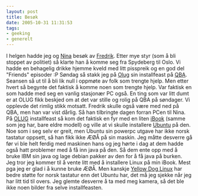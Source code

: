 ```yaml
---
layout: post
title: Besøk
date: 2005-10-31 11:31:53
tags: 
- geeking
- generelt
---
```

I helgen hadde jeg og <a href="http://nenia.slaskdot.org">Nina</a> besøk av <a href="http://blog.der.se">Fredrik</a>. Etter mye styr (som å bli stoppet av politiet) så klarte han å komme seg fra Spydeberg til Oslo. Vi hadde en behagelig drikke hjemme kveld med litt pisspreik og en god del "Friends" episoder :P Søndag så stakk jeg på <a href="http://www.olug.no">Olug</a> sin installfeast på <a href="http://www.qba.no">QBA</a>. Seansen så ut til å bli lik null i oppmøte av folk som trengte hjelp. Men etter hvert så begynte det faktisk å komme noen som trengte hjelp. Var faktisk en som hadde med seg en vanlig stasjonær PC også. En ting som var litt dumt er at OLUG fikk beskjed om at det var stille og rolig på QBA på søndager. Vi opplevde det rimlig stikk motsatt. Fredrik skulle også være med ned på QBA, men han var vist dårlig. Så han tilbringte dagen forran PCen til Nina. På <a href="http://www.olug.no">OLUG</a> installfeast så kom det faktisk en fyr med en liten <a href="http://www.apple.no/ibook">iBook</a> (samme som jeg har, bare eldre modell) og ville at vi skulle installere <a href="http://www.ubuntulinux.org">Ubuntu</a> på den. Noe som i seg selv er greit, men Ubuntu sin powerpc utgave har ikke norsk tastatur oppsett, så han fikk ikke ÆØÅ på sin maskin. Jeg måtte desverre gå før vi ble helt ferdig med maskinen hans og jeg hørte i dag at dem hadde også hatt problemer med å få inn java på den. Så dem ente opp med å bruke IBM sin java og lage debian pakker av den for å få java på burken. Jeg tror jeg kommer til å vente litt med å installere Linux på min iBook. Mest pga jeg er glad i å kunne bruke ÆØÅ. Men kanskje <a href="http://www.yellowdoglinux.com/">Yellow Dog Linux</a> har bedre støtte for norsk tastatur enn det Ubuntu har, det må jeg sjekke når jeg har litt tid til overs. Jeg glemte desverre å ta med meg kamera, så det ble ikke noen bilder fra selve installfeasten.